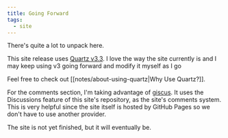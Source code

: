 ```yaml
---
title: Going Forward
tags:
  - site
---
```


There's quite a lot to unpack here.

This site release uses [Quartz v3.3](https://github.com/jackyzha0/quartz/releases/tag/v3.3). I love the way the site currently is and I may keep using v3 going forward and modify it myself as I go

Feel free to check out [[notes/about-using-quartz|Why Use Quartz?]].

For the comments section, I'm taking advantage of [giscus](https://github.com/giscus/giscus). It uses the Discussions feature of this site's repository, as the site's comments system. This is very helpful since the site itself is hosted by GitHub Pages so we don't have to use another provider.

The site is not yet finished, but it will eventually be.

